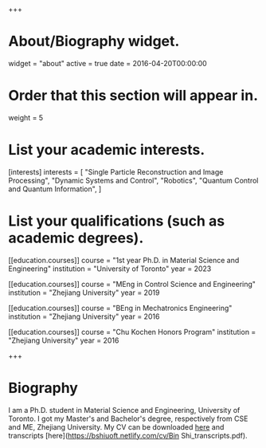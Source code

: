 +++
# About/Biography widget.
widget = "about"
active = true
date = 2016-04-20T00:00:00

# Order that this section will appear in.
weight = 5

# List your academic interests.
[interests]
  interests = [
    "Single Particle Reconstruction and Image Processing",
    "Dynamic Systems and Control",
    "Robotics",
    "Quantum Control and Quantum Information",
  ]

# List your qualifications (such as academic degrees).
[[education.courses]]
  course = "1st year Ph.D. in Material Science and Engineering"
  institution = "University of Toronto"
  year = 2023

[[education.courses]]
  course = "MEng in Control Science and Engineering"
  institution = "Zhejiang University"
  year = 2019

[[education.courses]]
  course = "BEng in Mechatronics Engineering"
  institution = "Zhejiang University"
  year = 2016

[[education.courses]]
  course = "Chu Kochen Honors Program"
  institution = "Zhejiang University"
  year = 2016

+++

# Biography

I am a Ph.D. student in Material Science and Engineering, University of Toronto. I got my Master's and Bachelor's degree, respectively from CSE and ME, Zhejiang University. My CV can be downloaded [here](https://bshiuoft.netlify.com/cv/cv.pdf) and transcripts [here](https://bshiuoft.netlify.com/cv/Bin Shi_transcripts.pdf).
